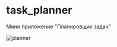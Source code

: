 # task_planner
Мини приложение "Планировщик задач"

![planner](https://github.com/snusav1j/task_planner/assets/106090175/be8ece72-91b2-4c37-9368-c02c34795969)
